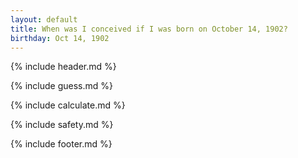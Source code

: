 ```yaml
---
layout: default
title: When was I conceived if I was born on October 14, 1902?
birthday: Oct 14, 1902
---
```


{% include header.md %}

{% include guess.md %}

{% include calculate.md %}

{% include safety.md %}

{% include footer.md %}



